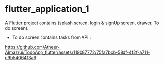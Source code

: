 # flutter_application_1

A Flutter project contains (splash screen, login & signUp screen, drawer, To do screen).
 * To do screen contains tasks from API : 



https://github.com/Atheer-Almazrui/TodoApp_flutter/assets/119087772/75fa7bcb-58df-4f2f-a711-c9b5406413a6




 

